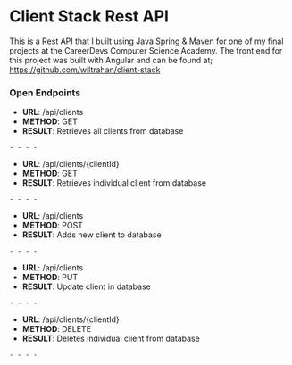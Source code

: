 # Client Stack Rest API

This is a Rest API that I built using Java Spring & Maven for one of my final projects at the CareerDevs Computer Science Academy.  The front end for this project was built with Angular and can be found at;
https://github.com/wiltrahan/client-stack

### Open Endpoints
* **URL**: /api/clients
* **METHOD**: GET
* **RESULT**: Retrieves all clients from database
```
- - - -
```
* **URL**: /api/clients/{clientId}
* **METHOD**: GET
* **RESULT**: Retrieves individual client from database
```
- - - -
```
* **URL**: /api/clients
* **METHOD**: POST
* **RESULT**: Adds new client to database
```
- - - -
```
* **URL**: /api/clients
* **METHOD**: PUT
* **RESULT**: Update client in database
```
- - - -
```
* **URL**: /api/clients/{clientId}
* **METHOD**: DELETE
* **RESULT**: Deletes individual client from database
```
- - - -
```
